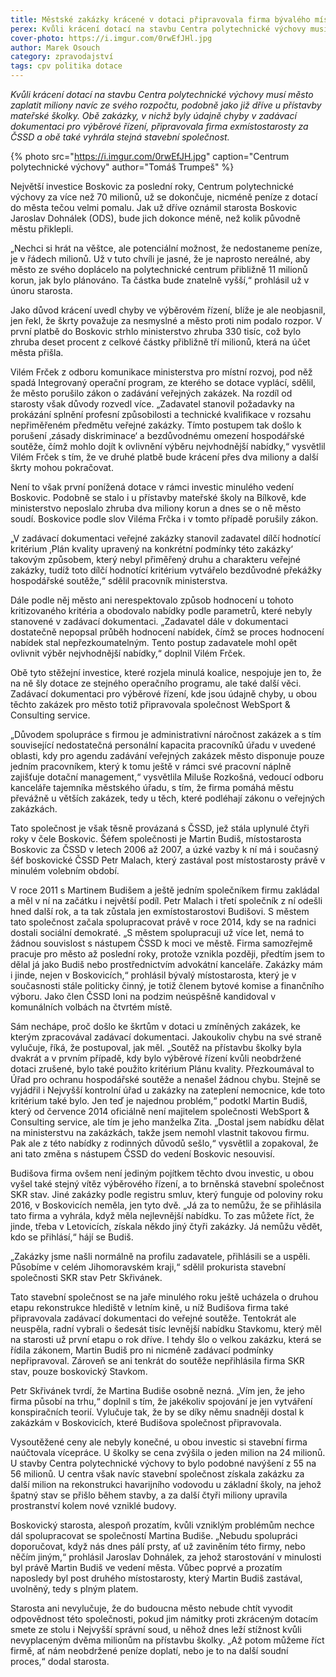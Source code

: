 ```yaml
---
title: Městské zakázky krácené v dotaci připravovala firma bývalého místostarosty za ČSSD
perex: Kvůli krácení dotací na stavbu Centra polytechnické výchovy musí město zaplatit miliony navíc ze svého rozpočtu, podobně jako již dříve u přístavby mateřské školky.
cover-photo: https://i.imgur.com/0rwEfJHl.jpg
author: Marek Osouch
category: zpravodajství
tags: cpv politika dotace
---
```


*Kvůli krácení dotací na stavbu Centra polytechnické výchovy musí město zaplatit miliony navíc ze svého rozpočtu, podobně jako již dříve u přístavby mateřské školky. Obě zakázky, v nichž byly údajně chyby v zadávací dokumentaci pro výběrové řízení, připravovala firma exmístostarosty za ČSSD a obě také vyhrála stejná stavební společnost.*

{% photo src="https://i.imgur.com/0rwEfJH.jpg" caption="Centrum polytechnické výchovy" author="Tomáš Trumpeš" %}

Největší investice Boskovic za poslední roky, Centrum polytechnické výchovy za více než 70 milionů, už se dokončuje, nicméně peníze z dotací do města tečou velmi pomalu. Jak už dříve oznámil starosta Boskovic Jaroslav Dohnálek (ODS), bude jich dokonce méně, než kolik původně městu přiklepli.

„Nechci si hrát na věštce, ale potenciální možnost, že nedostaneme peníze, je v řádech milionů. Už v tuto chvíli je jasné, že je naprosto nereálné, aby město ze svého doplácelo na polytechnické centrum přibližně 11 milionů korun, jak bylo plánováno. Ta částka bude znatelně vyšší,“ prohlásil už v únoru starosta.

Jako důvod krácení uvedl chyby ve výběrovém řízení, blíže je ale neobjasnil, jen řekl, že škrty považuje za nesmyslné a město proti nim podalo rozpor. V první platbě do Boskovic strhlo ministerstvo zhruba 330 tisíc, což bylo zhruba deset procent z celkové částky přibližně tří milionů, která na účet města přišla.

Vilém Frček z odboru komunikace ministerstva pro místní rozvoj, pod něž spadá Integrovaný operační program, ze kterého se dotace vyplácí, sdělil, že město porušilo zákon o zadávání veřejných zakázek. Na rozdíl od starosty však důvody rozvedl více. „Zadavatel stanovil požadavky na prokázání splnění profesní způsobilosti a technické kvalifikace v rozsahu nepřiměřeném předmětu veřejné zakázky. Tímto postupem tak došlo k porušení ‚zásady diskriminace‘ a bezdůvodnému omezení hospodářské soutěže, čímž mohlo dojít k ovlivnění výběru nejvhodnější nabídky,“ vysvětlil Vilém Frček s tím, že ve druhé platbě bude krácení přes dva miliony a další škrty mohou pokračovat.

Není to však první ponížená dotace v rámci investic minulého vedení Boskovic. Podobně se stalo i u přístavby mateřské školy na Bílkově, kde ministerstvo neposlalo zhruba dva miliony korun a dnes se o ně město soudí. Boskovice podle slov Viléma Frčka i v tomto případě porušily zákon.

„V zadávací dokumentaci veřejné zakázky stanovil zadavatel dílčí hodnotící kritérium ‚Plán kvality upravený na konkrétní podmínky této zakázky‘ takovým způsobem, který nebyl přiměřený druhu a charakteru veřejné zakázky, tudíž toto dílčí hodnotící kritérium vytvářelo bezdůvodné překážky hospodářské soutěže,“ sdělil pracovník ministerstva.

Dále podle něj město ani nerespektovalo způsob hodnocení u tohoto kritizovaného kritéria a obodovalo nabídky podle parametrů, které nebyly stanovené v zadávací dokumentaci. „Zadavatel dále v dokumentaci dostatečně nepopsal průběh hodnocení nabídek, čímž se proces hodnocení nabídek stal nepřezkoumatelným. Tento postup zadavatele mohl opět ovlivnit výběr nejvhodnější nabídky,“ doplnil Vilém Frček.

Obě tyto stěžejní investice, které rozjela minulá koalice, nespojuje jen to, že na ně šly dotace ze stejného operačního programu, ale také další věci. Zadávací dokumentaci pro výběrové řízení, kde jsou údajně chyby, u obou těchto zakázek pro město totiž připravovala společnost WebSport & Consulting service.

„Důvodem spolupráce s firmou je administrativní náročnost zakázek a s tím související nedostatečná personální kapacita pracovníků úřadu v uvedené oblasti, kdy pro agendu zadávání veřejných zakázek město disponuje pouze jedním pracovníkem, který k tomu ještě v rámci své pracovní náplně zajišťuje dotační management,“ vysvětlila Miluše Rozkošná, vedoucí odboru kanceláře tajemníka městského úřadu, s tím, že firma pomáhá městu převážně u větších zakázek, tedy u těch, které podléhají zákonu o veřejných zakázkách.

Tato společnost je však těsně provázaná s ČSSD, jež stála uplynulé čtyři roky v čele Boskovic. Šéfem společnosti je Martin Budiš, místostarosta Boskovic za ČSSD v letech 2006 až 2007, a úzké vazby k ní má i současný šéf boskovické ČSSD Petr Malach, který zastával post místostarosty právě v minulém volebním období.

V roce 2011 s Martinem Budišem a ještě jedním společníkem firmu zakládal a měl v ní na začátku i největší podíl. Petr Malach i třetí společník z ní odešli hned další rok, a ta tak zůstala jen exmístostarostovi Budišovi. S městem tato společnost začala spolupracovat právě v roce 2014, kdy se na radnici dostali sociální demokraté. „S městem spolupracuji už více let, nemá to žádnou souvislost s nástupem ČSSD k moci ve městě. Firma samozřejmě pracuje pro město až poslední roky, protože vznikla později, předtím jsem to dělal já jako Budiš nebo prostřednictvím advokátní kanceláře. Zakázky mám i jinde, nejen v Boskovicích,“ prohlásil bývalý místostarosta, který je v současnosti stále politicky činný, je totiž členem bytové komise a finančního výboru. Jako člen ČSSD loni na podzim neúspěšně kandidoval v komunálních volbách na čtvrtém místě.

Sám nechápe, proč došlo ke škrtům v dotaci u zmíněných zakázek, ke kterým zpracovával zadávací dokumentaci. Jakoukoliv chybu na své straně vylučuje, říká, že postupoval, jak měl. „Soutěž na přístavbu školky byla dvakrát a v prvním případě, kdy bylo výběrové řízení kvůli neobdržené dotaci zrušené, bylo také použito kritérium Plánu kvality. Přezkoumával to Úřad pro ochranu hospodářské soutěže a nenašel žádnou chybu. Stejně se vyjádřil i Nejvyšší kontrolní úřad u zakázky na zateplení nemocnice, kde toto kritérium také bylo. Jen teď je najednou problém,“ podotkl Martin Budiš, který od července 2014 oficiálně není majitelem společnosti WebSport & Consulting service, ale tím je jeho manželka Zita. „Dostal jsem nabídku dělat na ministerstvu na zakázkách, takže jsem nemohl vlastnit takovou firmu. Pak ale z této nabídky z rodinných důvodů sešlo,“ vysvětlil a zopakoval, že ani tato změna s nástupem ČSSD do vedení Boskovic nesouvisí.

Budišova firma ovšem není jediným pojítkem těchto dvou investic, u obou vyšel také stejný vítěz výběrového řízení, a to brněnská stavební společnost SKR stav. Jiné zakázky podle registru smluv, který funguje od poloviny roku 2016, v Boskovicích neměla, jen tyto dvě. „Já za to nemůžu, že se přihlásila tato firma a vyhrála, když měla nejlevnější nabídku. To zas můžete říct, že jinde, třeba v Letovicích, získala někdo jiný čtyři zakázky. Já nemůžu vědět, kdo se přihlásí,“ hájí se Budiš.

„Zakázky jsme našli normálně na profilu zadavatele, přihlásili se a uspěli. Působíme v celém Jihomoravském kraji,“ sdělil prokurista stavební společnosti SKR stav Petr Skřivánek.

Tato stavební společnost se na jaře minulého roku ještě ucházela o druhou etapu rekonstrukce hlediště v letním kině, u níž Budišova firma také připravovala zadávací dokumentaci do veřejné soutěže. Tentokrát ale neuspěla, radní vybrali o šedesát tisíc levnější nabídku Stavkomu, který měl na starosti už první etapu o rok dříve. I tehdy šlo o velkou zakázku, která se řídila zákonem, Martin Budiš pro ni nicméně zadávací podmínky nepřipravoval. Zároveň se ani tenkrát do soutěže nepřihlásila firma SKR stav, pouze boskovický Stavkom.

Petr Skřivánek tvrdí, že Martina Budiše osobně nezná. „Vím jen, že jeho firma působí na trhu,“ doplnil s tím, že jakékoliv spojování je jen vytváření konspiračních teorií. Vylučuje tak, že by se díky němu snadněji dostal k zakázkám v Boskovicích, které Budišova společnost připravovala. 

Vysoutěžené ceny ale nebyly konečné, u obou investic si stavební firma naúčtovala vícepráce. U školky se cena zvýšila o jeden milion na 24 milionů. U stavby Centra polytechnické výchovy to bylo podobné navýšení z 55 na 56 milionů. U centra však navíc stavební společnost získala zakázku za další milion na rekonstrukci havarijního vodovodu u základní školy, na jehož špatný stav se přišlo během stavby, a za další čtyři miliony upravila prostranství kolem nové vzniklé budovy.

Boskovický starosta, alespoň prozatím, kvůli vzniklým problémům nechce dál spolupracovat se společností Martina Budiše. „Nebudu spolupráci doporučovat, když nás dnes pálí prsty, ať už zaviněním této firmy, nebo něčím jiným,“ prohlásil Jaroslav Dohnálek, za jehož starostování v minulosti byl právě Martin Budiš ve vedení města. Vůbec poprvé a prozatím naposledy byl post druhého místostarosty, který Martin Budiš zastával, uvolněný, tedy s plným platem.

Starosta ani nevylučuje, že do budoucna město nebude chtít vyvodit odpovědnost této společnosti, pokud jim námitky proti zkráceným dotacím smete ze stolu i Nejvyšší správní soud, u něhož dnes leží stížnost kvůli nevyplaceným dvěma milionům na přístavbu školky. „Až potom můžeme říct firmě, ať nám neobdržené peníze doplatí, nebo je to na další soudní proces,“ dodal starosta.
